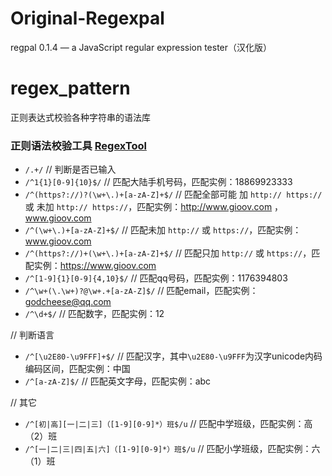 # Original-Regexpal
regpal 0.1.4 — a JavaScript regular expression tester（汉化版）
# regex_pattern
正则表达式校验各种字符串的语法库
### 正则语法校验工具 [RegexTool](http://regex.gioov.net)
- `/.+/` // 判断是否已输入
- `/^1{1}[0-9]{10}$/` //  匹配大陆手机号码，匹配实例：18869923333
- `/^(https?://)?(\w+\.)+[a-zA-Z]+$/` // 匹配全部可能 加 `http:// https://`  或 未加 `http:// https://`，匹配实例：http://www.gioov.com ，www.gioov.com
- `/^(\w+\.)+[a-zA-Z]+$/` // 匹配未加 `http://` 或 `https://`，匹配实例：www.gioov.com
- `/^(https?://)+(\w+\.)+[a-zA-Z]+$/` // 匹配只加 `http://` 或 `https://`，匹配实例：https://www.gioov.com
- `/^[1-9]{1}[0-9]{4,10}$/` // 匹配qq号码，匹配实例：1176394803
- `/^\w+(\.\w+)?@\w+.+[a-zA-Z]$/` // 匹配email，匹配实例：godcheese@qq.com
- `/^\d+$/` // 匹配数字，匹配实例：12

 // 判断语言
- `/^[\u2E80-\u9FFF]+$/` // 匹配汉字，其中`\u2E80-\u9FFF`为汉字unicode内码编码区间，匹配实例：中国
- `/^[a-zA-Z]$/` // 匹配英文字母，匹配实例：abc

// 其它
- `/^[初|高][一|二|三]（[1-9][0-9]*）班$/u` // 匹配中学班级，匹配实例：高（2）班
- `/^[一|二|三|四|五|六]（[1-9][0-9]*）班$/u` // 匹配小学班级，匹配实例：六（1）班
